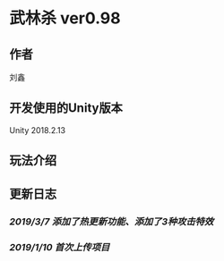 # 武林杀 ver0.98 
## 作者
刘鑫
## 开发使用的Unity版本 
Unity 2018.2.13
## 玩法介绍

## 更新日志
### *2019/3/7 添加了热更新功能、添加了3种攻击特效*
### *2019/1/10 首次上传项目*
